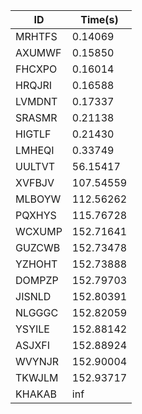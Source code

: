 |ID|Time(s)|
|-|-|
|MRHTFS|0.14069|
|AXUMWF|0.15850|
|FHCXPO|0.16014|
|HRQJRI|0.16588|
|LVMDNT|0.17337|
|SRASMR|0.21138|
|HIGTLF|0.21430|
|LMHEQI|0.33749|
|UULTVT|56.15417|
|XVFBJV|107.54559|
|MLBOYW|112.56262|
|PQXHYS|115.76728|
|WCXUMP|152.71641|
|GUZCWB|152.73478|
|YZHOHT|152.73888|
|DOMPZP|152.79703|
|JISNLD|152.80391|
|NLGGGC|152.82059|
|YSYILE|152.88142|
|ASJXFI|152.88924|
|WVYNJR|152.90004|
|TKWJLM|152.93717|
|KHAKAB|inf|
